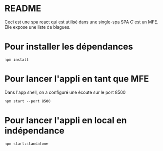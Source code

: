 # README

Ceci est une spa react qui est utilisé dans une single-spa SPA
C'est un MFE.
Elle expose une liste de blagues.

# Pour installer les dépendances
```
npm install
```
# Pour lancer l'appli en tant que MFE 

Dans l'app shell, on a configuré une écoute sur le port 8500
```
npm start --port 8500
```

# Pour lancer l'appli en local en indépendance
```
npm start:standalone
```

